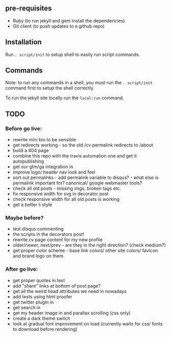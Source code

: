 ## pre-requisites

 * Ruby (to run jekyll and gem install the dependencies)
 * Git client (to push updates to a github repo)

## Installation

Run `. script/init` to setup shell to easily run script commands.

## Commands

Note: to run any commands in a shell, you must run the `. script/init` command first to setup the shell correctly.

To run the jekyll site locally run the `local:run` command.

## TODO

### Before go live:

 * rewrite mini bio to be sensible
 * get redirects working - so the old /cv permalink redirects to /about
 * build a 404 page
 * combine this repo with the travis automation one and get it autopublishing
 * get our gtm/ga integration in
 * improve logo/ header nav look and feel
 * sort out permalinks - add permalink variable to disqus? - what else is permalink important for? canonical/ google webmaster tools?
 * check all old posts - missing imgs, broken tags etc.
 * fix responsive width for svg in decorator post
 * check responsive width for all old posts is working
 * get a better li style

### Maybe before?

 * test disqus commenting
 * the scripts in the decorators post!
 * rewrite cv page content for my new profile
 * older/newer, next/prev - are they in the right direction? (check medium?)
 * get proper color scheme - base link colors/ other site colors/ favicon and brand logo on them

### After go live:

 * get proper quotes in text
 * add "share" links at bottom of post page?
 * get all the weird head attributes we need in nowadays
 * add tests using html proofer
 * get twitter plugin in
 * get search in
 * get my header image in and parallax scrolling (css only)
 * create a dark theme switch
 * look at gradual font improvement on load (currently waits for css/ fonts to download before rendering)
